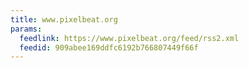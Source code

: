 ```yaml
---
title: www.pixelbeat.org
params:
  feedlink: https://www.pixelbeat.org/feed/rss2.xml
  feedid: 909abee169ddfc6192b766807449f66f
---
```


